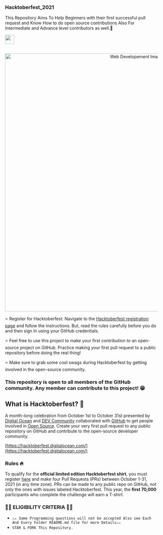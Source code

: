 ### Hacktoberfest_2021
This Repository Aims To Help Beginners with their first successful pull request and Know How to do open source contributions Also For Intermediate and Advance level contributors as well.:partying_face:


<a href="https://github.com/RishuRajan/Hacktoberfest_2021/"><img align='center' height="30" src="https://img.shields.io/badge/Hacktoberfest-2021-orange.svg?&style=for-the-badge&logo=KD&logoColor=blue" /></a> <br><br>

<p align="center"><img src="https://github.com/RishuRajan/Hacktoberfest_2021/blob/main/file/Hacktoberfest_2021.jpg" alt="Web Developement Image" width=850px />
 
:star: Register for Hacktoberfest: Navigate to the [Hacktoberfest registration page](https://hacktoberfest.digitalocean.com/) and follow the instructions. But, read the rules carefully before you do and then sign In using your GitHub credentials.

:star: Feel free to use this project to make your first contribution to an open-source project on GitHub. Practice making your first pull request to a public repository before doing the real thing!

:star: Make sure to grab some cool swags during Hacktoberfest by getting involved in the open-source community.

### This repository is open to all members of the GitHub community. Any member can contribute to this project! :grin:


## What is Hacktoberfest? :thinking:
A month-long celebration from October 1st to October 31st presented by [Digital Ocean](https://hacktoberfest.digitalocean.com/) and [DEV Community](https://dev.to/) collaborated with [GitHub](https://github.com/blog/2433-celebrate-open-source-this-october-with-hacktoberfest) to get people involved in [Open Source](https://github.com/open-source). Create your very first pull request to any public repository on GitHub and contribute to the open-source developer community.

[https://hacktoberfest.digitalocean.com/](https://hacktoberfest.digitalocean.com/)

### Rules :fire:
To qualify for the __official limited edition Hacktoberfest shirt__, you must register [here](https://hacktoberfest.digitalocean.com/) and make four Pull Requests (PRs) between October 1-31, 2021 (in any time zone). PRs can be made to any public repo on GitHub, not only the ones with issues labeled Hacktoberfest. This year, the __first 70,000__ participants who complete the challenge will earn a T-shirt.
<br>
 
 <p align="center"><h3>🛑🛑 ELIGIBILITY CRITERIA 🛑🛑</h3></p>
 
*	```⚠️⚠️ Same Programming questions will not be accepted Also see Each And Every Folder README.md file for more Details⚠️⚠️```
*	`STAR & FORK This Repository.`



